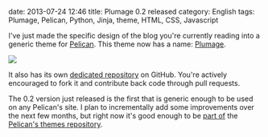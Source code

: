 date: 2013-07-24 12:46
title: Plumage 0.2 released
category: English
tags: Plumage, Pelican, Python, Jinja, theme, HTML, CSS, Javascript

I've just made the specific design of the blog you're currently reading into a generic theme for [Pelican](http://getpelican.com). This theme now has a name: [Plumage](https://github.com/kdeldycke/plumage).

![](/static/uploads/2013/plumage-article-screenshot.png)

It also has its own [dedicated repository](https://github.com/kdeldycke/plumage) on GitHub. You're actively encouraged to fork it and contribute back code through pull requests.

The 0.2 version just released is the first that is generic enough to be used on any Pelican's site. I plan to incrementally add some improvements over the next few months, but right now it's good enough to be [part of](https://twitter.com/getpelican/status/355025140112822272) the [Pelican's themes repository](https://github.com/getpelican/pelican-themes).
